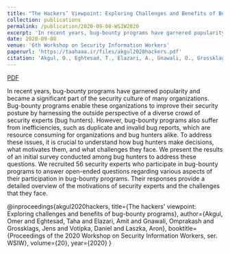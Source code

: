 ```yaml
---
title: "The Hackers’ Viewpoint: Exploring Challenges and Benefits of Bug-Bounty Programs"
collection: publications
permalink: /publication/2020-09-08-WSIW2020
excerpt: 'In recent years, bug-bounty programs have garnered popularity and became a significant part of the security culture of many organizations. Bug-bounty programs enable these organizations to improve their security posture by harnessing the outside perspective of a diverse crowd of security experts (bug hunters). However, bug-bounty programs also suffer from inefficiencies, such as duplicate and invalid bug reports, which are resource consuming for organizations and bug hunters alike. To address these issues, it is crucial to understand how bug hunters make decisions, what motivates them, and what challenges they face. We present the results of an initial survey conducted among bug hunters to address these questions. We recruited 56 security experts who participate in bug-bounty programs to answer open-ended questions regarding various aspects of their participation in bug-bounty programs. Their responses provide a detailed overview of the motivations of security experts and the challenges that they face.'
date: 2020-09-08
venue: '6th Workshop on Security Information Workers'
paperurl: 'https://taahaaa.ir/files/akgul2020hackers.pdf'
citation: 'Akgul, O., Eghtesad, T., Elazari, A., Gnawali, O., Grossklags, J., Votipka, D., &amp; Laszka, A. The Hackers’ Viewpoint: Exploring Challenges and Benefits of Bug-Bounty Programs.'
---
```


<a href='https://taahaaa.ir/files/akgul2020hackers.pdf' class='btn' title='Download PDF'><i class='fab fa-file-pdf'></i><span> PDF</span></a>

In recent years, bug-bounty programs have garnered popularity and became a significant part of the security culture of many organizations. Bug-bounty programs enable these organizations to improve their security posture by harnessing the outside perspective of a diverse crowd of security experts (bug hunters). However, bug-bounty programs also suffer from inefficiencies, such as duplicate and invalid bug reports, which are resource consuming for organizations and bug hunters alike. To address these issues, it is crucial to understand how bug hunters make decisions, what motivates them, and what challenges they face. We present the results of an initial survey conducted among bug hunters to address these questions. We recruited 56 security experts who participate in bug-bounty programs to answer open-ended questions regarding various aspects of their participation in bug-bounty programs. Their responses provide a detailed overview of the motivations of security experts and the challenges that they face.

<div class='bibtex-citation'>
@inproceedings{akgul2020hackers,
	title={The hackers' viewpoint: Exploring challenges and benefits of bug-bounty programs},
	author={Akgul, Omer and Eghtesad, Taha and Elazari, Amit and Gnawali, Omprakash and Grossklags, Jens and Votipka, Daniel and Laszka, Aron},
	booktitle={Proceedings of the 2020 Workshop on Security Information Workers, ser. WSIW},
	volume={20},
	year={2020}
}
</div>